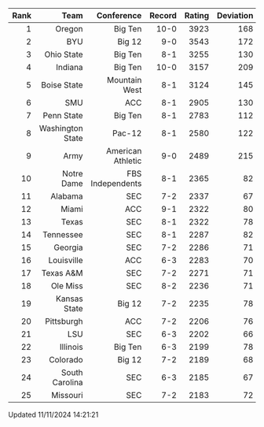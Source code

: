 | Rank  | Team                 | Conference           | Record   | Rating | Deviation |
| ---:  | ---:                 | ---:                 | ---:     | ---:   | ---:      |
| 1     | Oregon               | Big Ten              | 10-0     | 3923   | 168       |
| 2     | BYU                  | Big 12               | 9-0      | 3543   | 172       |
| 3     | Ohio State           | Big Ten              | 8-1      | 3255   | 130       |
| 4     | Indiana              | Big Ten              | 10-0     | 3157   | 209       |
| 5     | Boise State          | Mountain West        | 8-1      | 3124   | 145       |
| 6     | SMU                  | ACC                  | 8-1      | 2905   | 130       |
| 7     | Penn State           | Big Ten              | 8-1      | 2783   | 112       |
| 8     | Washington State     | Pac-12               | 8-1      | 2580   | 122       |
| 9     | Army                 | American Athletic    | 9-0      | 2489   | 215       |
| 10    | Notre Dame           | FBS Independents     | 8-1      | 2365   | 82        |
| 11    | Alabama              | SEC                  | 7-2      | 2337   | 67        |
| 12    | Miami                | ACC                  | 9-1      | 2322   | 80        |
| 13    | Texas                | SEC                  | 8-1      | 2322   | 78        |
| 14    | Tennessee            | SEC                  | 8-1      | 2287   | 82        |
| 15    | Georgia              | SEC                  | 7-2      | 2286   | 71        |
| 16    | Louisville           | ACC                  | 6-3      | 2283   | 70        |
| 17    | Texas A&M            | SEC                  | 7-2      | 2271   | 71        |
| 18    | Ole Miss             | SEC                  | 8-2      | 2236   | 71        |
| 19    | Kansas State         | Big 12               | 7-2      | 2235   | 78        |
| 20    | Pittsburgh           | ACC                  | 7-2      | 2206   | 76        |
| 21    | LSU                  | SEC                  | 6-3      | 2202   | 66        |
| 22    | Illinois             | Big Ten              | 6-3      | 2199   | 78        |
| 23    | Colorado             | Big 12               | 7-2      | 2189   | 68        |
| 24    | South Carolina       | SEC                  | 6-3      | 2185   | 67        |
| 25    | Missouri             | SEC                  | 7-2      | 2183   | 72        |

Updated 11/11/2024 14:21:21
